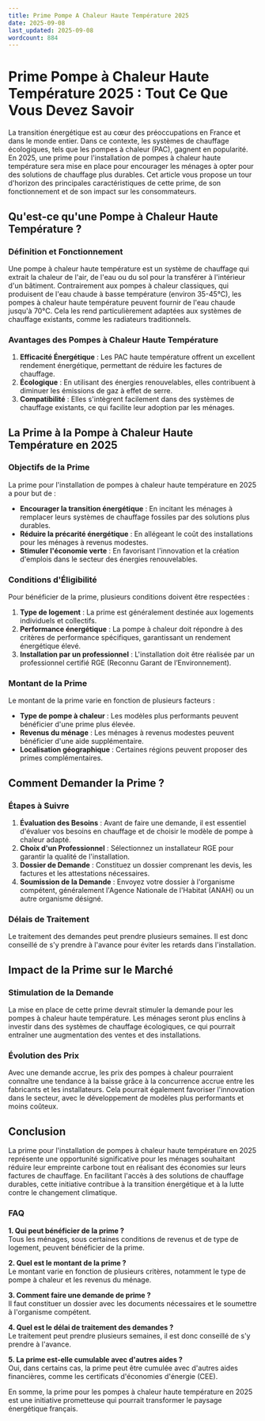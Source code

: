```yaml
---
title: Prime Pompe A Chaleur Haute Température 2025
date: 2025-09-08
last_updated: 2025-09-08
wordcount: 884
---
```


# Prime Pompe à Chaleur Haute Température 2025 : Tout Ce Que Vous Devez Savoir

La transition énergétique est au cœur des préoccupations en France et dans le monde entier. Dans ce contexte, les systèmes de chauffage écologiques, tels que les pompes à chaleur (PAC), gagnent en popularité. En 2025, une prime pour l'installation de pompes à chaleur haute température sera mise en place pour encourager les ménages à opter pour des solutions de chauffage plus durables. Cet article vous propose un tour d'horizon des principales caractéristiques de cette prime, de son fonctionnement et de son impact sur les consommateurs.

## Qu'est-ce qu'une Pompe à Chaleur Haute Température ?

### Définition et Fonctionnement

Une pompe à chaleur haute température est un système de chauffage qui extrait la chaleur de l'air, de l'eau ou du sol pour la transférer à l'intérieur d'un bâtiment. Contrairement aux pompes à chaleur classiques, qui produisent de l'eau chaude à basse température (environ 35-45°C), les pompes à chaleur haute température peuvent fournir de l'eau chaude jusqu'à 70°C. Cela les rend particulièrement adaptées aux systèmes de chauffage existants, comme les radiateurs traditionnels.

### Avantages des Pompes à Chaleur Haute Température

1. **Efficacité Énergétique** : Les PAC haute température offrent un excellent rendement énergétique, permettant de réduire les factures de chauffage.
2. **Écologique** : En utilisant des énergies renouvelables, elles contribuent à diminuer les émissions de gaz à effet de serre.
3. **Compatibilité** : Elles s'intègrent facilement dans des systèmes de chauffage existants, ce qui facilite leur adoption par les ménages.

## La Prime à la Pompe à Chaleur Haute Température en 2025

### Objectifs de la Prime

La prime pour l'installation de pompes à chaleur haute température en 2025 a pour but de :

- **Encourager la transition énergétique** : En incitant les ménages à remplacer leurs systèmes de chauffage fossiles par des solutions plus durables.
- **Réduire la précarité énergétique** : En allégeant le coût des installations pour les ménages à revenus modestes.
- **Stimuler l'économie verte** : En favorisant l'innovation et la création d'emplois dans le secteur des énergies renouvelables.

### Conditions d'Éligibilité

Pour bénéficier de la prime, plusieurs conditions doivent être respectées :

1. **Type de logement** : La prime est généralement destinée aux logements individuels et collectifs.
2. **Performance énergétique** : La pompe à chaleur doit répondre à des critères de performance spécifiques, garantissant un rendement énergétique élevé.
3. **Installation par un professionnel** : L'installation doit être réalisée par un professionnel certifié RGE (Reconnu Garant de l’Environnement).

### Montant de la Prime

Le montant de la prime varie en fonction de plusieurs facteurs :

- **Type de pompe à chaleur** : Les modèles plus performants peuvent bénéficier d'une prime plus élevée.
- **Revenus du ménage** : Les ménages à revenus modestes peuvent bénéficier d'une aide supplémentaire.
- **Localisation géographique** : Certaines régions peuvent proposer des primes complémentaires.

## Comment Demander la Prime ?

### Étapes à Suivre

1. **Évaluation des Besoins** : Avant de faire une demande, il est essentiel d'évaluer vos besoins en chauffage et de choisir le modèle de pompe à chaleur adapté.
2. **Choix d'un Professionnel** : Sélectionnez un installateur RGE pour garantir la qualité de l'installation.
3. **Dossier de Demande** : Constituez un dossier comprenant les devis, les factures et les attestations nécessaires.
4. **Soumission de la Demande** : Envoyez votre dossier à l'organisme compétent, généralement l'Agence Nationale de l'Habitat (ANAH) ou un autre organisme désigné.

### Délais de Traitement

Le traitement des demandes peut prendre plusieurs semaines. Il est donc conseillé de s'y prendre à l'avance pour éviter les retards dans l'installation.

## Impact de la Prime sur le Marché

### Stimulation de la Demande

La mise en place de cette prime devrait stimuler la demande pour les pompes à chaleur haute température. Les ménages seront plus enclins à investir dans des systèmes de chauffage écologiques, ce qui pourrait entraîner une augmentation des ventes et des installations.

### Évolution des Prix

Avec une demande accrue, les prix des pompes à chaleur pourraient connaître une tendance à la baisse grâce à la concurrence accrue entre les fabricants et les installateurs. Cela pourrait également favoriser l'innovation dans le secteur, avec le développement de modèles plus performants et moins coûteux.

## Conclusion

La prime pour l'installation de pompes à chaleur haute température en 2025 représente une opportunité significative pour les ménages souhaitant réduire leur empreinte carbone tout en réalisant des économies sur leurs factures de chauffage. En facilitant l'accès à des solutions de chauffage durables, cette initiative contribue à la transition énergétique et à la lutte contre le changement climatique.

### FAQ

**1. Qui peut bénéficier de la prime ?**  
Tous les ménages, sous certaines conditions de revenus et de type de logement, peuvent bénéficier de la prime.

**2. Quel est le montant de la prime ?**  
Le montant varie en fonction de plusieurs critères, notamment le type de pompe à chaleur et les revenus du ménage.

**3. Comment faire une demande de prime ?**  
Il faut constituer un dossier avec les documents nécessaires et le soumettre à l'organisme compétent.

**4. Quel est le délai de traitement des demandes ?**  
Le traitement peut prendre plusieurs semaines, il est donc conseillé de s'y prendre à l'avance.

**5. La prime est-elle cumulable avec d'autres aides ?**  
Oui, dans certains cas, la prime peut être cumulée avec d'autres aides financières, comme les certificats d'économies d'énergie (CEE).

En somme, la prime pour les pompes à chaleur haute température en 2025 est une initiative prometteuse qui pourrait transformer le paysage énergétique français.